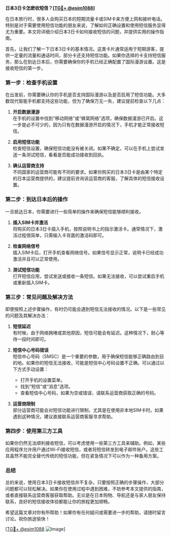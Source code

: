 **日本3日卡怎麽收短信？[[TG💪+ @esim1088](https://t.me/s/esim1088)]**

在日本旅行时，很多人会购买日本的短期流量卡或SIM卡来方便上网和接听电话。特别是对于需要使用短信功能的朋友来说，了解如何正确设置和使用短信服务显得尤为重要。本文将详细介绍日本3日卡如何接收短信的问题，并提供实用的操作指南。

首先，让我们了解一下日本3日卡的基本情况。这类卡片通常适用于短期游客，提供一定量的流量和通话时间，部分卡还支持短信功能。如果你选择的卡支持短信服务，那么在到达日本后，你需要确保你的手机已经正确配置了国际漫游设置。这是接收短信的第一步。

### **第一步：检查手机设置**

在出发前，你需要确认你的手机是否支持国际漫游以及是否启用了短信功能。大多数现代智能手机都支持这些功能，但为了确保万无一失，建议提前检查以下几点：

1. **开启数据漫游**  
   在手机的设置中找到“移动网络”或“蜂窝网络”选项，确保数据漫游已开启。这一步是必不可少的，因为只有在数据漫游开启的情况下，手机才能正常接收短信。

2. **启用短信功能**  
   检查短信设置，确保短信功能没有被关闭。如果不确定，可以在手机上尝试发送一条测试短信，看看是否能成功接收到回执。

3. **确认运营商支持**  
   不同国家的运营商可能有不同的要求。如果你购买的日本3日卡是由某个特定的日本运营商提供的，建议提前咨询该运营商的客服，了解具体的短信接收设置。

### **第二步：到达日本后的操作**

一旦抵达日本，你需要进行一些简单的操作来确保短信能够顺利接收。

1. **插入SIM卡并激活**  
   将购买的日本3日卡插入手机，按照说明书上的指示激活卡。通常情况下，激活过程很简单，只需输入卡背面的激活码即可。

2. **检查网络信号**  
   插入SIM卡后，打开手机查看网络信号。如果信号显示正常，说明卡已经成功激活并且可以正常使用。

3. **测试短信功能**  
   打开短信应用，尝试发送或接收一条短信。如果无法接收，可以尝试重启手机或重新插入SIM卡。

### **第三步：常见问题及解决方法**

即使按照上述步骤操作，有时仍可能会遇到短信无法接收的情况。以下是一些常见的问题及其解决办法：

1. **短信延迟**  
   有时候，由于网络拥堵或其他原因，短信可能会有延迟。这种情况下，耐心等待一段时间即可。

2. **短信中心号码错误**  
   短信中心号码（SMSC）是一个重要的参数，用于确保短信能够正确路由到目的地。如果你的短信无法接收，可能是短信中心号码设置不正确。可以通过以下方式手动设置：
   - 打开手机的设置菜单。
   - 找到“短信”或“消息”选项。
   - 查看短信中心号码，如果为空或错误，请联系运营商获取正确的号码。

3. **运营商限制**  
   部分运营商可能会对短信功能进行限制，尤其是在使用非本地SIM卡时。如果遇到这种情况，建议直接联系运营商客服寻求帮助。

### **第四步：使用第三方工具**

如果你仍然无法顺利接收短信，可以考虑使用一些第三方工具来辅助。例如，某些应用程序允许用户通过Wi-Fi接收短信，或者将短信转发到电子邮件账户。这些工具虽然不能完全替代传统的短信功能，但在紧急情况下可以作为一种备用方案。

### **总结**

总的来说，使用日本3日卡接收短信并不复杂，只要按照正确的步骤操作，大部分问题都可以轻松解决。如果你在使用过程中遇到困难，不妨参考本文提供的指南，或者直接联系运营商客服获取帮助。无论是在日本购物、导航还是与家人朋友保持联系，良好的短信接收体验都能让你的旅程更加顺畅。

希望这篇文章对你有所帮助！如果你有任何疑问或需要进一步的帮助，请随时留言讨论。祝你旅途愉快！

[[TG💪+ @esim1088](https://t.me/s/esim1088) ![Image](https://i.postimg.cc/4NQfJmqS/Snipaste-2025-05-13-00-14-12.png)]